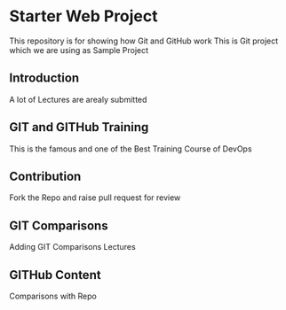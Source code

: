 # Starter Web Project

This repository is for showing how Git and GitHub work
This is Git project which we are using as Sample Project

## Introduction
A lot of Lectures are arealy submitted

## GIT and GITHub Training
This is the famous and one of the Best Training Course of DevOps

## Contribution
Fork the Repo and raise pull request for review
## GIT Comparisons
Adding GIT Comparisons Lectures

## GITHub Content
Comparisons with Repo
